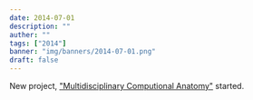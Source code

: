 ```yaml
---
date: 2014-07-01
description: ""
auther: ""
tags: ["2014"]
banner: "img/banners/2014-07-01.png"
draft: false
---
```

New project, ["Multidisciplinary Computional Anatomy"](http://wiki.tagen-compana.org/mediawiki/index.php/Main_Page) started.
